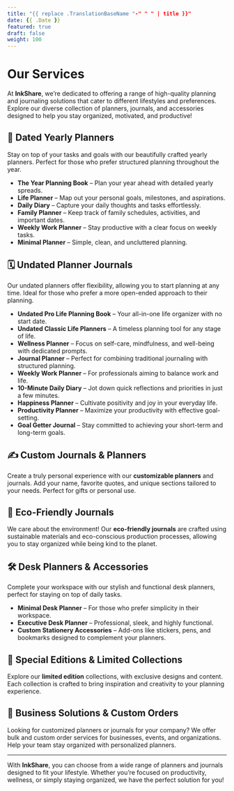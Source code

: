 ```yaml
---
title: "{{ replace .TranslationBaseName "-" " " | title }}"
date: {{ .Date }}
featured: true
draft: false
weight: 100
---
```


# Our Services

At **InkShare**, we’re dedicated to offering a range of high-quality planning and journaling solutions that cater to different lifestyles and preferences. Explore our diverse collection of planners, journals, and accessories designed to help you stay organized, motivated, and productive!

## 📅 Dated Yearly Planners

Stay on top of your tasks and goals with our beautifully crafted yearly planners. Perfect for those who prefer structured planning throughout the year.

- **The Year Planning Book** – Plan your year ahead with detailed yearly spreads.
- **Life Planner** – Map out your personal goals, milestones, and aspirations.
- **Daily Diary** – Capture your daily thoughts and tasks effortlessly.
- **Family Planner** – Keep track of family schedules, activities, and important dates.
- **Weekly Work Planner** – Stay productive with a clear focus on weekly tasks.
- **Minimal Planner** – Simple, clean, and uncluttered planning.

## 🗓️ Undated Planner Journals

Our undated planners offer flexibility, allowing you to start planning at any time. Ideal for those who prefer a more open-ended approach to their planning.

- **Undated Pro Life Planning Book** – Your all-in-one life organizer with no start date.
- **Undated Classic Life Planners** – A timeless planning tool for any stage of life.
- **Wellness Planner** – Focus on self-care, mindfulness, and well-being with dedicated prompts.
- **Journal Planner** – Perfect for combining traditional journaling with structured planning.
- **Weekly Work Planner** – For professionals aiming to balance work and life.
- **10-Minute Daily Diary** – Jot down quick reflections and priorities in just a few minutes.
- **Happiness Planner** – Cultivate positivity and joy in your everyday life.
- **Productivity Planner** – Maximize your productivity with effective goal-setting.
- **Goal Getter Journal** – Stay committed to achieving your short-term and long-term goals.

## ✍️ Custom Journals & Planners

Create a truly personal experience with our **customizable planners** and journals. Add your name, favorite quotes, and unique sections tailored to your needs. Perfect for gifts or personal use.

## 🌿 Eco-Friendly Journals

We care about the environment! Our **eco-friendly journals** are crafted using sustainable materials and eco-conscious production processes, allowing you to stay organized while being kind to the planet.

## 🛠️ Desk Planners & Accessories

Complete your workspace with our stylish and functional desk planners, perfect for staying on top of daily tasks.

- **Minimal Desk Planner** – For those who prefer simplicity in their workspace.
- **Executive Desk Planner** – Professional, sleek, and highly functional.
- **Custom Stationery Accessories** – Add-ons like stickers, pens, and bookmarks designed to complement your planners.

## 🎨 Special Editions & Limited Collections

Explore our **limited edition** collections, with exclusive designs and content. Each collection is crafted to bring inspiration and creativity to your planning experience.

## 💼 Business Solutions & Custom Orders

Looking for customized planners or journals for your company? We offer bulk and custom order services for businesses, events, and organizations. Help your team stay organized with personalized planners.

---

With **InkShare**, you can choose from a wide range of planners and journals designed to fit your lifestyle. Whether you’re focused on productivity, wellness, or simply staying organized, we have the perfect solution for you!
